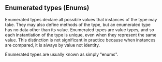 Enumerated types (Enums)
------------------------

Enumerated types declare all possible values that instances of the type may take. They may also define methods of the type, but an enumerated type has no data other than its value. Enumerated types are value types, and so each instantiation of the type is unique, even when they represent the same value. This distinction is not significant in practice because when instances are compared, it is always by value not identity.

Enumerated types are usually known as simply "enums".


